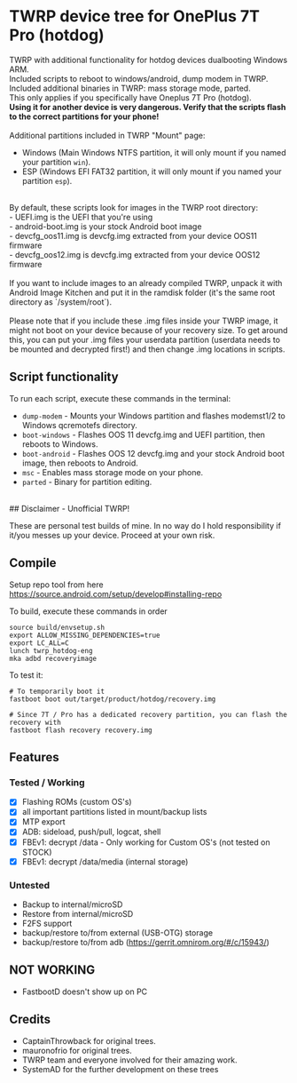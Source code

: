 # TWRP device tree for OnePlus 7T Pro (hotdog)

TWRP with additional functionality for hotdog devices dualbooting Windows ARM. <br />
Included scripts to reboot to windows/android, dump modem in TWRP. <br />
Included additional binaries in TWRP: mass storage mode, parted. <br />
This only applies if you specifically have Oneplus 7T Pro (hotdog). <br />
**Using it for another device is very dangerous. Verify that the scripts flash to the correct partitions for your phone!** <br />
<br />
Additional partitions included in TWRP "Mount" page:
- Windows (Main Windows NTFS partition, it will only mount if you named your partition `win`).
- ESP (Windows EFI FAT32 partition, it will only mount if you named your partition `esp`). <br />
<br />
By default, these scripts look for images in the TWRP root directory: <br />
- UEFI.img is the UEFI that you're using <br />
- android-boot.img is your stock Android boot image <br />
- devcfg_oos11.img is devcfg.img extracted from your device OOS11 firmware <br />
- devcfg_oos12.img is devcfg.img extracted from your device OOS12 firmware <br />
<br />
If you want to include images to an already compiled TWRP, unpack it with Android Image Kitchen and put it in the ramdisk folder (it's the same root directory as `/system/root`). <br />
<br />
Please note that if you include these .img files inside your TWRP image, it might not boot on your device because of your recovery size. To get around this, you can put your .img files your userdata partition (userdata needs to be mounted and decrypted first!) and then change .img locations in scripts. <br />

## Script functionality
To run each script, execute these commands in the terminal: <br />
- `dump-modem` - Mounts your Windows partition and flashes modemst1/2 to Windows qcremotefs directory.
- `boot-windows` - Flashes OOS 11 devcfg.img and UEFI partition, then reboots to Windows.
- `boot-android` - Flashes OOS 12 devcfg.img and your stock Android boot image, then reboots to Android.
- `msc` - Enables mass storage mode on your phone.
- `parted` - Binary for partition editing.
<br />
## Disclaimer - Unofficial TWRP!

These are personal test builds of mine. In no way do I hold responsibility if it/you messes up your device.
Proceed at your own risk.

## Compile

Setup repo tool from here https://source.android.com/setup/develop#installing-repo

To build, execute these commands in order

```
source build/envsetup.sh
export ALLOW_MISSING_DEPENDENCIES=true
export LC_ALL=C
lunch twrp_hotdog-eng
mka adbd recoveryimage
```

To test it:

```
# To temporarily boot it
fastboot boot out/target/product/hotdog/recovery.img 

# Since 7T / Pro has a dedicated recovery partition, you can flash the recovery with
fastboot flash recovery recovery.img
```

## Features

### Tested / Working

- [X] Flashing ROMs (custom OS's)
- [X] all important partitions listed in mount/backup lists
- [X] MTP export
- [X] ADB: sideload, push/pull, logcat, shell
- [X] FBEv1: decrypt /data - Only working for Custom OS's (not tested on STOCK)
- [X] FBEv1: decrypt /data/media (internal storage)

### Untested

- Backup to internal/microSD
- Restore from internal/microSD
- F2FS support
- backup/restore to/from external (USB-OTG) storage
- backup/restore to/from adb (https://gerrit.omnirom.org/#/c/15943/)

## NOT WORKING

- FastbootD doesn't show up on PC

## Credits

- CaptainThrowback for original trees.
- mauronofrio for original trees.
- TWRP team and everyone involved for their amazing work.
- SystemAD for the further development on these trees


